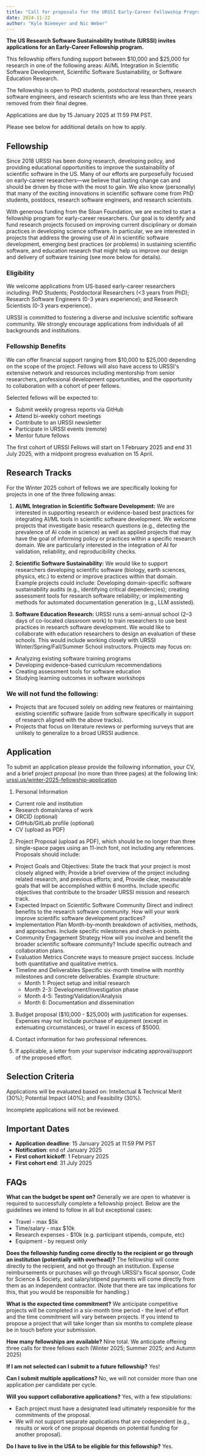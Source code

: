 ```yaml
---
title: "Call for proposals for the URSSI Early-Career Fellowship Program"
date: 2024-11-22
author: "Kyle Niemeyer and Nic Weber"
---
```


__The US Research Software Sustainability Institute (URSSI) invites applications for an Early-Career Fellowship program.__ 

This fellowship offers funding support between $10,000 and $25,000 for research in one of the following areas: AI/ML Integration in Scientific Software Development, Scientific Software Sustainability, or Software Education Research. 

The fellowship is open to PhD students, postdoctoral researchers, research software engineers, and research scientists who are less than three years removed from their final degree. 

Applications are due by 15 January 2025 at 11:59 PM PST.

Please see below for additional details on how to apply.

## Fellowship

Since 2018 URSSI has been doing research, developing policy, and providing educational opportunities to improve the sustainability of scientific software in the US. Many of our efforts are purposefully focused on early-career researchers—we believe that lasting change can and should be driven by those with the most to gain. We also know (personally) that many of the exciting innovations in scientific software come from PhD students, postdocs, research software engineers, and research scientists.

With generous funding from the Sloan Foundation, we are excited to start a fellowship program for early-career researchers. Our goal is to identify and fund research projects focused on improving current disciplinary or domain practices in developing science software. In particular, we are interested in projects that address the growing use of AI in scientific software development, emerging best practices (or problems) in sustaining scientific software, and education research that might help us improve our design and delivery of software training (see more below for details).

### Eligibility
We welcome applications from US-based early-career researchers including: PhD Students; Postdoctoral Researchers (<3 years from PhD); Research Software Engineers (0-3 years experience); and Research Scientists (0-3 years experience).

URSSI is committed to fostering a diverse and inclusive scientific software community. We strongly encourage applications from individuals of all backgrounds and institutions.

### Fellowship Benefits
We can offer financial support ranging from $10,000 to $25,000 depending on the scope of the project. Fellows will also have access to URSSI's extensive network and resources including mentorship from senior researchers, professional development opportunities, and the opportunity to collaboration with a cohort of peer fellows. 

Selected fellows will be expected to:
- Submit weekly progress reports via GitHub
- Attend bi-weekly cohort meetings
- Contribute to an URSSI newsletter 
- Participate in URSSI events (remote) 
- Mentor future fellows

The first cohort of URSSI Fellows will start on 1 February 2025 and end 31 July 2025, with a midpoint progress evaluation on 15 April.

## Research Tracks

For the Winter 2025 cohort of fellows we are specifically looking for projects in one of the three following areas:

1. **AI/ML Integration in Scientific Software Development:** We are interested in supporting research or evidence-based best practices for integrating AI/ML tools in scientific software development. We welcome projects that investigate basic research questions (e.g., detecting the prevalence of AI code in science) as well as applied projects that may have the goal of informing policy or practices within a specific research domain. We are particularly interested in the integration of AI for validation, reliability, and reproducibility checks.

2. **Scientific Software Sustainability:** We would like to support researchers developing scientific software (biology, earth sciences, physics, etc.) to extend or improve practices within that domain. Example projects could include: Developing domain-specific software sustainability audits (e.g., identifying critical dependencies); creating assessment tools for research software reliability; or implementing methods for automated documentation generation (e.g., LLM assisted).

3. **Software Education Research:** URSSI runs a semi-annual school (2–3 days of co-located classroom work) to train researchers to use best practices in research software development. We would like to collaborate with education researchers to design an evaluation of these schools. This would include working closely with URSSI Winter/Spring/Fall/Summer School instructors. Projects may focus on:
- Analyzing existing software training programs
- Developing evidence-based curriculum recommendations
- Creating assessment tools for software education
- Studying learning outcomes in software workshops

### We will not fund the following: 
- Projects that are focused solely on adding new features or maintaining existing scientific software (aside from software specifically in support of research aligned with the above tracks). 
- Projects that focus on literature reviews or performing surveys that are unlikely to generalize to a broad URSSI audience. 

## Application 

To submit an application please provide the following information, your CV, and a brief project proposal (no more than three pages) at the following link: [urssi.us/winter-2025-fellowship-application](/winter-2025-fellowship-application/)

1. Personal Information
- Current role and institution
- Research domain/area of work
- ORCID (optional)
- GitHub/GitLab profile (optional)
- CV (upload as PDF)

2. Project Proposal (upload as PDF), which should be no longer than three single-space pages using an 11-inch font, not including any references. Proposals should include:
 - Project Goals and Objectives: State the track that your project is most closely aligned with; Provide a brief overview of the project including related research, and previous efforts; and, Provide clear, measurable goals that will be accomplished within 6 months. Include specific objectives that contribute to the broader URSSI mission and research track.
 - Expected Impact on Scientific Software Community Direct and indirect benefits to the research software community. How will your work improve scientific software development practices?
 - Implementation Plan Month-by-month breakdown of activities, methods, and approaches. Include specific milestones and check-in points.
 - Community Engagement Strategy How will you involve and benefit the broader scientific software community? Include specific outreach and collaboration plans.
 - Evaluation Metrics Concrete ways to measure project success. Include both quantitative and qualitative metrics.
 - Timeline and Deliverables Specific six-month timeline with monthly milestones and concrete deliverables. Example structure:
    - Month 1: Project setup and initial research
    - Month 2-3: Development/Investigation phase
    - Month 4-5: Testing/Validation/Analysis
    - Month 6: Documentation and dissemination

3. Budget proposal ($10,000 - $25,000) with justification for expenses. Expenses may not include purchase of equipment (except in extenuating circumstances), or travel in excess of $5000. 

4. Contact information for two professional references. 

5. If applicable, a letter from your supervisor indicating approval/support of the proposed effort.

## Selection Criteria

Applications will be evaluated based on: Intellectual & Technical Merit (30%); Potential Impact (40%); and Feasibility (30%). 

Incomplete applications will not be reviewed.

## Important Dates

*   **Application deadline**: 15 January 2025 at 11:59 PM PST
*   **Notification**: end of January 2025
*   **First cohort kickoff**: 1 February 2025
*   **First cohort end**: 31 July 2025

## FAQs

**What can the budget be spent on?**
Generally we are open to whatever is required to successfully complete a fellowship project. Below are the guidelines we intend to follow in all but exceptional cases: 
- Travel - max $5k 
- Time/salary - max $10k
- Research expenses - $10k (e.g. participant stipends, compute, etc) 
- Equipment - by request only

**Does the fellowship funding come directly to the recipient or go through an institution (potentially with overhead)?**
The fellowship will come directly to the recipient, and not go through an institution.  Expense reimbursements or purchases will go through URSSI's fiscal sponsor, Code for Science & Society, and salary/stipend payments will come directly from them as an independent contractor. (Note that there are tax implications for this, that you would be responsible for handling.)

**What is the expected time commitment?**
We anticipate competitive projects will be completed in a six-month time period - the level of effort and the time commitment will vary between projects. If you intend to propose a project that will take longer than six months to complete please be in touch before your submission. 

**How many fellowships are available?**
Nine total. We anticipate offering three calls for three fellows each (Winter 2025; Summer 2025; and Autumn 2025)  

**If I am not selected can I submit to a future fellowship?**
Yes!

**Can I submit multiple applications?**
No, we will not consider more than one application per candidate per cycle.
 
**Will you support collaborative applications?**
Yes, with a few stipulations:
- Each project must have a designated lead  ultimately responsible for the commitments of the proposal. 
- We will not support separate applications that are codependent (e.g., results or work of one proposal depends on potential funding for another proposal).

**Do I have to live in the USA to be eligible for this fellowship?**
Yes.
